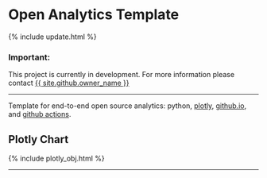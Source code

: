 <script src="https://cdn.plot.ly/plotly-latest.min.js"></script>

# Open Analytics Template

{% include update.html %}

<div class="nhsuk-warning-callout">
  <h3 class="nhsuk-warning-callout__label">
    Important<span class="nhsuk-u-visually-hidden">:</span>
  </h3>
  <p>This project is currently in development. For more information please contact <a
                class="nhsuk-footer__list-item-link"
                href="{{ site.github.owner_url }}"
                >{{ site.github.owner_name }}</a>
   </p>
</div>

<hr class="nhsuk-u-margin-top-0 nhsuk-u-margin-bottom-6">

Template for end-to-end open source analytics: python, [plotly](https://plotly.com/python/), [github.io](https://pages.github.com/), and [github actions](https://github.com/features/actions).

## Plotly Chart

{% include plotly_obj.html %}

<hr class="nhsuk-u-margin-top-0 nhsuk-u-margin-bottom-6">
